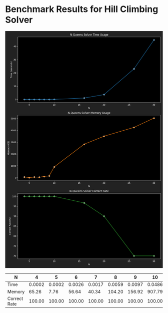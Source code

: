# Benchmark Results for Hill Climbing Solver
![GreedyHillClimbingSolver](./GreedyHillClimbingSolver.png)

|  N |4|5|6|7|8|9|10|16|20|26|30|
|---|---|---|---|---|---|---|---|---|---|---|---|
|Time|0.0002|0.0002|0.0026|0.0017|0.0059|0.0097|0.0486|1.0289|3.6414|23.0191|44.8087|
|Memory|65.26|7.76|56.64|40.34|104.20|156.92|907.79|2822.16|3496.83|4242.66|5024.68|
|Correct Rate|100.00|100.00|100.00|100.00|100.00|100.00|100.00|96.67|90.00|70.00|70.00|
